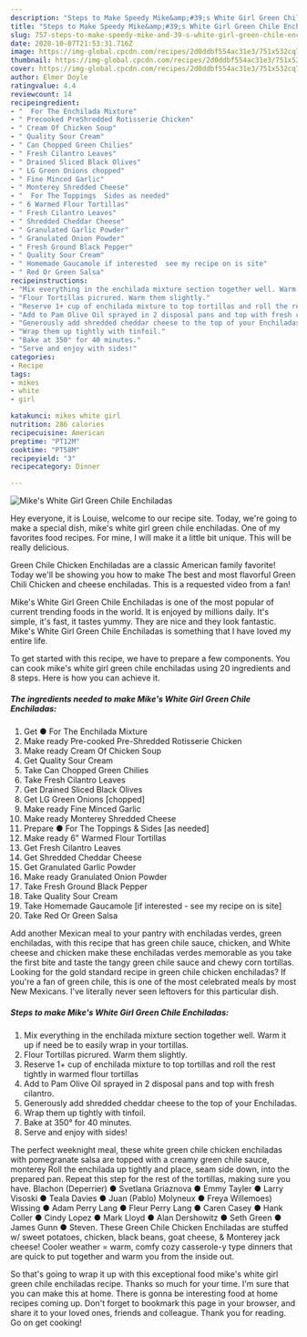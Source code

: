 ```yaml
---
description: "Steps to Make Speedy Mike&amp;#39;s White Girl Green Chile Enchiladas"
title: "Steps to Make Speedy Mike&amp;#39;s White Girl Green Chile Enchiladas"
slug: 757-steps-to-make-speedy-mike-and-39-s-white-girl-green-chile-enchiladas
date: 2020-10-07T21:53:31.716Z
image: https://img-global.cpcdn.com/recipes/2d0ddbf554ac31e3/751x532cq70/mikes-white-girl-green-chile-enchiladas-recipe-main-photo.jpg
thumbnail: https://img-global.cpcdn.com/recipes/2d0ddbf554ac31e3/751x532cq70/mikes-white-girl-green-chile-enchiladas-recipe-main-photo.jpg
cover: https://img-global.cpcdn.com/recipes/2d0ddbf554ac31e3/751x532cq70/mikes-white-girl-green-chile-enchiladas-recipe-main-photo.jpg
author: Elmer Doyle
ratingvalue: 4.4
reviewcount: 14
recipeingredient:
- "  For The Enchilada Mixture"
- " Precooked PreShredded Rotisserie Chicken"
- " Cream Of Chicken Soup"
- " Quality Sour Cream"
- " Can Chopped Green Chilies"
- " Fresh Cilantro Leaves"
- " Drained Sliced Black Olives"
- " LG Green Onions chopped"
- " Fine Minced Garlic"
- " Monterey Shredded Cheese"
- "  For The Toppings  Sides as needed"
- " 6 Warmed Flour Tortillas"
- " Fresh Cilantro Leaves"
- " Shredded Cheddar Cheese"
- " Granulated Garlic Powder"
- " Granulated Onion Powder"
- " Fresh Ground Black Pepper"
- " Quality Sour Cream"
- " Homemade Gaucamole if interested  see my recipe on is site"
- " Red Or Green Salsa"
recipeinstructions:
- "Mix everything in the enchilada mixture section together well. Warm it up if need be to easily wrap in your tortillas."
- "Flour Tortillas picrured. Warm them slightly."
- "Reserve 1+ cup of enchilada mixture to top tortillas and roll the rest tightly in warmed flour tortillas"
- "Add to Pam Olive Oil sprayed in 2 disposal pans and top with fresh cilantro."
- "Generously add shredded cheddar cheese to the top of your Enchiladas."
- "Wrap them up tightly with tinfoil."
- "Bake at 350° for 40 minutes."
- "Serve and enjoy with sides!"
categories:
- Recipe
tags:
- mikes
- white
- girl

katakunci: mikes white girl 
nutrition: 286 calories
recipecuisine: American
preptime: "PT12M"
cooktime: "PT58M"
recipeyield: "3"
recipecategory: Dinner

---
```



![Mike&#39;s White Girl Green Chile Enchiladas](https://img-global.cpcdn.com/recipes/2d0ddbf554ac31e3/751x532cq70/mikes-white-girl-green-chile-enchiladas-recipe-main-photo.jpg)

Hey everyone, it is Louise, welcome to our recipe site. Today, we're going to make a special dish, mike&#39;s white girl green chile enchiladas. One of my favorites food recipes. For mine, I will make it a little bit unique. This will be really delicious.

Green Chile Chicken Enchiladas are a classic American family favorite! Today we&#39;ll be showing you how to make The best and most flavorful Green Chili Chicken and cheese enchiladas. This is a requested video from a fan!

Mike&#39;s White Girl Green Chile Enchiladas is one of the most popular of current trending foods in the world. It is enjoyed by millions daily. It's simple, it's fast, it tastes yummy. They are nice and they look fantastic. Mike&#39;s White Girl Green Chile Enchiladas is something that I have loved my entire life.


To get started with this recipe, we have to prepare a few components. You can cook mike&#39;s white girl green chile enchiladas using 20 ingredients and 8 steps. Here is how you can achieve it.

<!--inarticleads1-->

##### The ingredients needed to make Mike&#39;s White Girl Green Chile Enchiladas:

1. Get  ● For The Enchilada Mixture
1. Make ready  Pre-cooked Pre-Shredded Rotisserie Chicken
1. Make ready  Cream Of Chicken Soup
1. Get  Quality Sour Cream
1. Take  Can Chopped Green Chilies
1. Take  Fresh Cilantro Leaves
1. Get  Drained Sliced Black Olives
1. Get  LG Green Onions [chopped]
1. Make ready  Fine Minced Garlic
1. Make ready  Monterey Shredded Cheese
1. Prepare  ● For The Toppings &amp; Sides [as needed]
1. Make ready  6&#34; Warmed Flour Tortillas
1. Get  Fresh Cilantro Leaves
1. Get  Shredded Cheddar Cheese
1. Get  Granulated Garlic Powder
1. Make ready  Granulated Onion Powder
1. Take  Fresh Ground Black Pepper
1. Take  Quality Sour Cream
1. Take  Homemade Gaucamole [if interested - see my recipe on is site]
1. Take  Red Or Green Salsa


Add another Mexican meal to your pantry with enchiladas verdes, green enchiladas, with this recipe that has green chile sauce, chicken, and White cheese and chicken make these enchiladas verdes memorable as you take the first bite and taste the tangy green chile sauce and chewy corn tortillas. Looking for the gold standard recipe in green chile chicken enchiladas? If you&#39;re a fan of green chile, this is one of the most celebrated meals by most New Mexicans. I&#39;ve literally never seen leftovers for this particular dish. 

<!--inarticleads2-->

##### Steps to make Mike&#39;s White Girl Green Chile Enchiladas:

1. Mix everything in the enchilada mixture section together well. Warm it up if need be to easily wrap in your tortillas.
1. Flour Tortillas picrured. Warm them slightly.
1. Reserve 1+ cup of enchilada mixture to top tortillas and roll the rest tightly in warmed flour tortillas
1. Add to Pam Olive Oil sprayed in 2 disposal pans and top with fresh cilantro.
1. Generously add shredded cheddar cheese to the top of your Enchiladas.
1. Wrap them up tightly with tinfoil.
1. Bake at 350° for 40 minutes.
1. Serve and enjoy with sides!


The perfect weeknight meal, these white green chile chicken enchiladas with pomegranate salsa are topped with a creamy green chile sauce, monterey Roll the enchilada up tightly and place, seam side down, into the prepared pan. Repeat this step for the rest of the tortillas, making sure you have. Blachon (Deperrier) ● Svetlana Griaznova ● Emmy Tayler ● Larry Visoski ● Teala Davies ● Juan (Pablo) Molyneux ● Freya Willemoes) Wissing ● Adam Perry Lang ● Fleur Perry Lang ● Caren Casey ● Hank Coller ● Cindy Lopez ● Mark Lloyd ● Alan Dershowitz ● Seth Green ● James Gunn ● Steven. These Green Chile Chicken Enchiladas are stuffed w/ sweet potatoes, chicken, black beans, goat cheese, &amp; Monterey jack cheese! Cooler weather = warm, comfy cozy casserole-y type dinners that are quick to put together and warm you from the inside out. 

So that's going to wrap it up with this exceptional food mike&#39;s white girl green chile enchiladas recipe. Thanks so much for your time. I'm sure that you can make this at home. There is gonna be interesting food at home recipes coming up. Don't forget to bookmark this page in your browser, and share it to your loved ones, friends and colleague. Thank you for reading. Go on get cooking!

